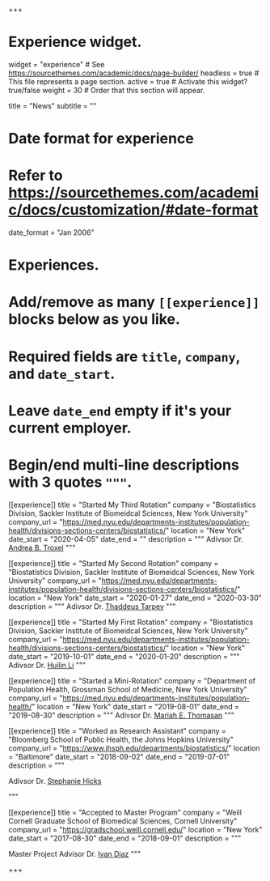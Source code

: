 +++
# Experience widget.
widget = "experience"  # See https://sourcethemes.com/academic/docs/page-builder/
headless = true  # This file represents a page section.
active = true  # Activate this widget? true/false
weight = 30  # Order that this section will appear.

title = "News"
subtitle = ""

# Date format for experience
#   Refer to https://sourcethemes.com/academic/docs/customization/#date-format
date_format = "Jan 2006"

# Experiences.
#   Add/remove as many `[[experience]]` blocks below as you like.
#   Required fields are `title`, `company`, and `date_start`.
#   Leave `date_end` empty if it's your current employer.
#   Begin/end multi-line descriptions with 3 quotes `"""`.


[[experience]]
  title = "Started My Third Rotation"
  company = "Biostatistics Division, Sackler Institute of Biomeidcal Sciences, New York University"
  company_url = "https://med.nyu.edu/departments-institutes/population-health/divisions-sections-centers/biostatistics/"
  location = "New York"
  date_start = "2020-04-05"
  date_end = ""
  description = """
  Adivsor Dr. <a href="https://med.nyu.edu/faculty/andrea-b-troxel" target="_blank">Andrea B. Troxel</a>
  """



[[experience]]
  title = "Started My Second Rotation"
  company = "Biostatistics Division, Sackler Institute of Biomeidcal Sciences, New York University"
  company_url = "https://med.nyu.edu/departments-institutes/population-health/divisions-sections-centers/biostatistics/"
  location = "New York"
  date_start = "2020-01-27"
  date_end = "2020-03-30"
  description = """
  Adivsor Dr. <a href="https://med.nyu.edu/faculty/thaddeus-tarpey" target="_blank">Thaddeus Tarpey</a>
  """



[[experience]]
  title = "Started My First Rotation"
  company = "Biostatistics Division, Sackler Institute of Biomeidcal Sciences, New York University"
  company_url = "https://med.nyu.edu/departments-institutes/population-health/divisions-sections-centers/biostatistics/"
  location = "New York"
  date_start = "2019-10-01"
  date_end = "2020-01-20"
  description = """
  Adivsor Dr. <a href="https://sites.google.com/site/huilinli09/Home" target="_blank">Huilin Li</a>
  """



[[experience]]
  title = "Started a Mini-Rotation"
  company = "Department of Population Health, Grossman School of Medicine, New York University"
  company_url = "https://med.nyu.edu/departments-institutes/population-health/"
  location = "New York"
  date_start = "2019-08-01"
  date_end = "2019-08-30"
  description = """
  Adivsor Dr. <a href="https://brainnexus.com/team_member/moriahthomason/" target="_blank">Mariah E. Thomasan</a>
  """


[[experience]]
  title = "Worked as Research Assistant"
  company = "Bloomberg School of Public Health, the Johns Hopkins University"
  company_url = "https://www.jhsph.edu/departments/biostatistics/"
  location = "Baltimore"
  date_start = "2018-09-02"
  date_end = "2019-07-01"
  description = """
  
  Adivsor Dr. <a href="https://www.stephaniehicks.com/" target="_blank">Stephanie Hicks</a>  

  """



[[experience]]
  title = "Accepted to Master Program"
  company = "Weill Cornell Graduate School of Biomedical Sciences, Cornell University"
  company_url = "https://gradschool.weill.cornell.edu/"
  location = "New York"
  date_start = "2017-08-30"
  date_end = "2018-09-01"
  description = """
  
  Master Project Advisor Dr. <a href="https://www.idiaz.xyz/" target="_blank">Ivan Diaz</a>
  """

+++
